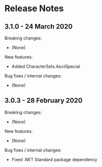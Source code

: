# Release Notes

## 3.1.0 - 24 March 2020

Breaking changes:
- (None)

New features:
- Added CharacterSets.AsciiSpecial

Bug fixes / internal changes:
- (None)

## 3.0.3 - 28 February 2020

Breaking changes:
- (None)

New features:
- (None)

Bug fixes / internal changes:
- Fixed .NET Standard package dependency
